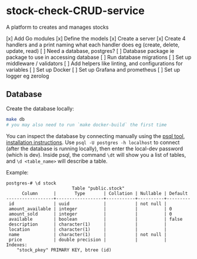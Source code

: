 # stock-check-CRUD-service
A platform to creates and manages stocks

[x] Add Go modules
[x] Define the models
[x] Create a server
[x] Create 4 handlers and a print naming what each handler does eg (create, delete, update, read)
[ ] Need a database, postgres?
[ ] Database package ie package to use in accessing database
[ ] Run database migrations
[ ] Set up middleware / validators
[ ] Add helpers like linting, and configurations for variables
[ ] Set up Docker
[ ] Set up Grafana and prometheus
[ ] Set up logger eg zerolog


## Database

Create the database locally:

```sh
make db
# you may also need to run `make docker-build` the first time
```

You can inspect the database by connecting manually using the [psql tool](https://www.postgresql.org/docs/9.2/app-psql.html), [installation instructions](https://blog.timescale.com/tutorials/how-to-install-psql-on-mac-ubuntu-debian-windows/). Use `psql -U postgres -h localhost` to connect (after the database is running locally), then enter the local-dev password (which is dev). Inside psql, the command `\dt` will show you a list of tables, and `\d <table_name>` will describe a table.

Example:

```
postgres-# \d stock
                         Table "public.stock"
      Column      |       Type       | Collation | Nullable | Default 
------------------+------------------+-----------+----------+---------
 id               | uuid             |           | not null | 
 amount_available | integer          |           |          | 0
 amount_sold      | integer          |           |          | 0
 available        | boolean          |           |          | false
 description      | character(1)     |           |          | 
 location         | character(1)     |           |          | 
 name             | character(1)     |           | not null | 
 price            | double precision |           |          | 
Indexes:
    "stock_pkey" PRIMARY KEY, btree (id)
```